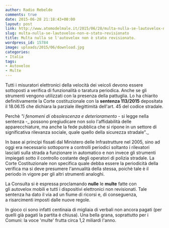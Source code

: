 ```yaml
---
author: Radio Rebelde
comments: true
date: 2015-06-28 21:18:43+00:00
layout: post
link: http://www.atomodelmale.it/2015/06/28/multa-nulla-se-lautovelox-non-e-stato-revisionato/
slug: multa-nulla-se-lautovelox-non-e-stato-revisionato
title: Multa nulla se l'autovelox non è stato revisionato.
wordpress_id: 15784
image: uploads/2015/06/download.jpg
categories:
- Italia
tags:
- Autovelox
- Multe
---
```


Tutti i misuratori elettronici della velocità dei veicoli devono essere sottoposti a verifica di funzionalità o taratura periodica. Anche se gli strumenti vengono utilizzati con la presenza della pattuglia. Lo ha chiarito definitivamente la Corte costituzionale con la **sentenza 113/2015** depositata il 18.06.15 che dichiara la parziale illegittimità dell'art. 45 del codice stradale.

Perchè _"i fenomeni di obsolescenza e deterioramento_ - si legge nella sentenza -_ possono pregiudicare non solo l'affidabilità delle apparecchiature, ma anche la fede pubblica che si ripone in un settore di significativa rilevanza sociale, quale quello della sicurezza stradale"._

In base ai principi fissati dal Ministero delle Infrastrutture nel 2005, sino ad oggi era necessario sottoporre a controlli periodici soltanto i rilevatori lasciati sulla strada a funzionare in automatico e non invece gli strumenti impiegati sotto il controllo costante degli operatori di polizia stradale. La Corte Costituzionale non specifica quale debba essere la periodicità della verifica ma si deve presumere l'annualità della stessa, poichè tale è il periodo in vigore per gli altri strumenti analoghi.

La Consulta si è espressa proclamando **nulle** le **multe** fatte con gli autovelox mobili e tutti i dispositivi elettronici non revisionati. Tale sentenza ha dato il via ad un fiume di ricorsi e, di conseguenza, a risarcimenti imposti dalle nuove regole.

In gioco ci sono infatti centinaia di migliaia di verbali non ancora pagati (per quelli già pagati la partita è chiusa). Una bella grana, soprattutto per i Comuni: la voce 'multe' frutta circa 1,2 miliardi l'anno.
